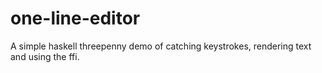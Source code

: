 # one-line-editor
A simple haskell threepenny demo of catching keystrokes, rendering text and using the ffi.
